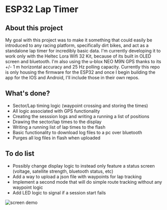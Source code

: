 # ESP32 Lap Timer

## About this project

My goal with this project was to make it something that could easily be introduced to any racing platform,
specifically dirt bikes, and act as a standalone lap timer for incredibly basic data.
I'm currently developing it to work only with the Heltec Lora Wifi 32 Kit, because of its built in
OLED screen and bluetooth. I'm also using the u-blox NEO M9N GPS thanks to its +/- 1 m horizontal
accuracy and 25 Hz polling capacity. Currently this repo is only housing the firmware for the
ESP32 and once I begin building the app for the IOS and Android, I'll include those in their own repos.

## What's done?
- Sector/Lap timing logic (waypoint crossing and storing the times)
- All logic associated with GPS functionality
- Creating the sesssion logs and writing a running a list of positions
- Drawing the sector/lap times to the display
- Writing a running list of lap times to the flash
- Basic functionality to download log files to a pc over bluetooth
- Purges all log files in flash when uploaded

## To do list
- Possibly change display logic to instead only feature a status screen (voltage, satellite strength, bluetooth status, etc)
- Add a way to upload a json file with waypoints for lap tracking 
- Implement a second mode that will do simple route tracking without any waypoint logic
- Add LED logic to signal if a session start fails

![screen demo](https://media0.giphy.com/media/v1.Y2lkPTc5MGI3NjExNTYzaXUzNzYzajUxbDU1MzN1cmloYzI1cXljNjNwcHM1cnJpcTJzbCZlcD12MV9pbnRlcm5hbF9naWZfYnlfaWQmY3Q9Zw/QZPMouXupVzR3BWeDb/giphy.gif)
